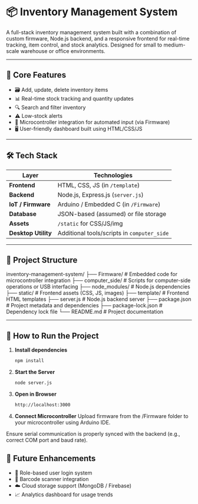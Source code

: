 # 📦 Inventory Management System

A full-stack inventory management system built with a combination of custom firmware, Node.js backend, and a responsive frontend for real-time tracking, item control, and stock analytics. Designed for small to medium-scale warehouse or office environments.

---

## 🧠 Core Features

- 🗃️ Add, update, delete inventory items
- 📊 Real-time stock tracking and quantity updates
- 🔍 Search and filter inventory
- ⚠️ Low-stock alerts
- 📡 Microcontroller integration for automated input (via Firmware)
- 🖥️ User-friendly dashboard built using HTML/CSS/JS

---

## 🛠️ Tech Stack

| Layer           | Technologies            |
|----------------|-------------------------|
| **Frontend**    | HTML, CSS, JS (in `/template`) |
| **Backend**     | Node.js, Express.js (`server.js`) |
| **IoT / Firmware** | Arduino / Embedded C (in `/Firmware`) |
| **Database**    | JSON-based (assumed) or file storage |
| **Assets**      | `/static` for CSS/JS/img |
| **Desktop Utility** | Additional tools/scripts in `computer_side` |

---

## 📁 Project Structure
inventory-management-system/
├── Firmware/ # Embedded code for microcontroller integration
├── computer_side/ # Scripts for computer-side operations or USB interfacing
├── node_modules/ # Node.js dependencies
├── static/ # Frontend assets (CSS, JS, images)
├── template/ # Frontend HTML templates
├── server.js # Node.js backend server
├── package.json # Project metadata and dependencies
├── package-lock.json # Dependency lock file
└── README.md # Project documentation


---

## 🚀 How to Run the Project

1. **Install dependencies**
   ```bash
   npm install

2. **Start the Server**
   ```bash
   node server.js

3. **Open in Browser**
   ```bash
   http://localhost:3000

4. **Connect Microcontroller**
Upload firmware from the /Firmware folder to your microcontroller using Arduino IDE.

Ensure serial communication is properly synced with the backend (e.g., correct COM port and baud rate).

## 🧪 Future Enhancements
- 🔐 Role-based user login system
- 🧾 Barcode scanner integration
- ☁️ Cloud storage support (MongoDB / Firebase)
- 📈 Analytics dashboard for usage trends
